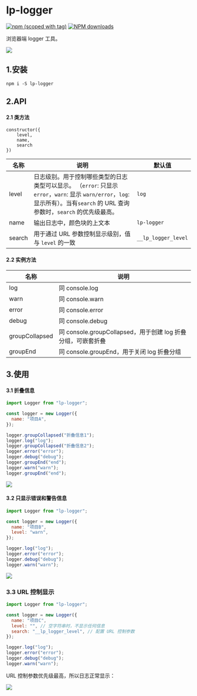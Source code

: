 # lp-logger

[![npm (scoped with tag)](https://img.shields.io/npm/v/lp-logger.svg)](https://npmjs.com/package/lp-logger)
[![NPM downloads](https://img.shields.io/npm/dm/lp-logger.svg)](https://npmjs.com/package/lp-logger)

浏览器端 logger 工具。

![](https://img.alicdn.com/imgextra/i4/O1CN01rU3ORV1Ms0RPsHmP4_!!6000000001489-2-tps-1350-476.png)

## 1.安装

```
npm i -S lp-logger
```

## 2.API

#### 2.1 类方法

```
constructor({
    level,
    name,
    search
})
```

| 名称   | 说明                                                                                                                                                                            | 默认值              |
| ------ | ------------------------------------------------------------------------------------------------------------------------------------------------------------------------------- | ------------------- |
| level  | 日志级别。用于控制哪些类型的日志类型可以显示。 （`error`: 只显示 `error`，`warn`: 显示 `warn/error`，`log`: 显示所有）。当有`search` 的 URL 查询参数时，`search` 的优先级最高。 | `log`               |
| name   | 输出日志中，颜色块的上文本                                                                                                                                                      | `lp-logger`         |
| search | 用于通过 URL 参数控制显示级别，值与 `level` 的一致                                                                                                                              | `__lp_logger_level` |

#### 2.2 实例方法

| 名称           | 说明                                                         |
| -------------- | ------------------------------------------------------------ |
| log            | 同 console.log                                               |
| warn           | 同 console.warn                                              |
| error          | 同 console.error                                             |
| debug          | 同 console.debug                                             |
| groupCollapsed | 同 console.groupCollapsed，用于创建 log 折叠分组，可嵌套折叠 |
| groupEnd       | 同 console.groupEnd，用于关闭 log 折叠分组                   |

## 3.使用

#### 3.1 折叠信息

```js
import Logger from "lp-logger";

const logger = new Logger({
  name: "项目A",
});

logger.groupCollapsed("折叠信息1");
logger.log("log");
logger.groupCollapsed("折叠信息2");
logger.error("error");
logger.debug("debug");
logger.groupEnd("end");
logger.warn("warn");
logger.groupEnd("end");
```

![](https://img.alicdn.com/imgextra/i2/O1CN01bpOGEp1gfuIIgIh72_!!6000000004170-2-tps-1548-286.png)

#### 3.2 只显示错误和警告信息

```js
import Logger from "lp-logger";

const logger = new Logger({
  name: "项目B",
  level: "warn",
});

logger.log("log");
logger.error("error");
logger.debug("debug");
logger.warn("warn");
```

![](https://img.alicdn.com/imgextra/i2/O1CN01bY5TMW1fIickGiZEG_!!6000000003984-2-tps-1478-88.png)

### 3.3 URL 控制显示

```js
import Logger from "lp-logger";

const logger = new Logger({
  name: "项目C",
  level: "", // 空字符串时，不显示任何信息
  search: "__lp_logger_level", // 配置 URL 控制参数
});

logger.log("log");
logger.error("error");
logger.debug("debug");
logger.warn("warn");
```

URL 控制参数优先级最高，所以日志正常显示：

![](https://img.alicdn.com/imgextra/i2/O1CN01CAdt1A1PZdOiHvei4_!!6000000001855-2-tps-1278-376.png)
